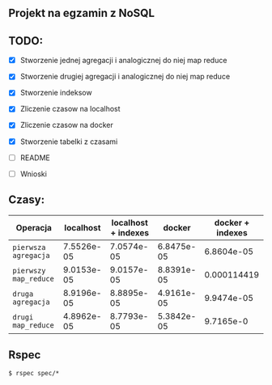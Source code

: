 ## Projekt na egzamin z NoSQL




TODO:
-------
- [x] Stworzenie jednej agregacji i analogicznej do niej map reduce
- [x] Stworzenie drugiej agregacji i analogicznej do niej map reduce
- [x] Stworzenie indeksow
- [x] Zliczenie czasow na localhost
- [x] Zliczenie czasow na docker
- [x] Stworzenie tabelki z czasami
- [ ] README
- [ ] Wnioski


Czasy:
-------
| Operacja | localhost | localhost + indexes | docker | docker + indexes |
| --- | --- | --- | --- | --- |
| `pierwsza agregacja` | 7.5526e-05 | 7.0574e-05 | 6.8475e-05 | 6.8604e-05 |
| `pierwszy map_reduce` | 9.0153e-05 | 9.0157e-05 | 8.8391e-05 | 0.000114419 |
| `druga agregacja` | 8.9196e-05 | 8.8895e-05 | 4.9161e-05| 9.9474e-05 |
| `drugi map_reduce` | 4.8962e-05 | 8.7793e-05 | 5.3842e-05 | 9.7165e-0 |

Rspec
----------

```
$ rspec spec/*
```
